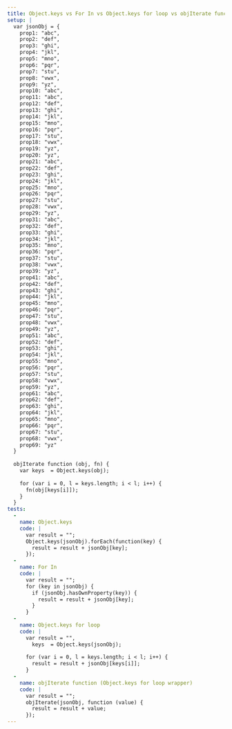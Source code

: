 ```yaml
---
title: Object.keys vs For In vs Object.keys for loop vs objIterate function (Object.keys for loop wrapper)
setup: |
  var jsonObj = {
    prop1: "abc",
    prop2: "def",
    prop3: "ghi",
    prop4: "jkl",
    prop5: "mno",
    prop6: "pqr",
    prop7: "stu",
    prop8: "vwx",
    prop9: "yz",
    prop10: "abc",
    prop11: "abc",
    prop12: "def",
    prop13: "ghi",
    prop14: "jkl",
    prop15: "mno",
    prop16: "pqr",
    prop17: "stu",
    prop18: "vwx",
    prop19: "yz",
    prop20: "yz",
    prop21: "abc",
    prop22: "def",
    prop23: "ghi",
    prop24: "jkl",
    prop25: "mno",
    prop26: "pqr",
    prop27: "stu",
    prop28: "vwx",
    prop29: "yz",
    prop31: "abc",
    prop32: "def",
    prop33: "ghi",
    prop34: "jkl",
    prop35: "mno",
    prop36: "pqr",
    prop37: "stu",
    prop38: "vwx",
    prop39: "yz",
    prop41: "abc",
    prop42: "def",
    prop43: "ghi",
    prop44: "jkl",
    prop45: "mno",
    prop46: "pqr",
    prop47: "stu",
    prop48: "vwx",
    prop49: "yz",
    prop51: "abc",
    prop52: "def",
    prop53: "ghi",
    prop54: "jkl",
    prop55: "mno",
    prop56: "pqr",
    prop57: "stu",
    prop58: "vwx",
    prop59: "yz",
    prop61: "abc",
    prop62: "def",
    prop63: "ghi",
    prop64: "jkl",
    prop65: "mno",
    prop66: "pqr",
    prop67: "stu",
    prop68: "vwx",
    prop69: "yz"
  }
  
  objIterate function (obj, fn) {
    var keys  = Object.keys(obj);
  
    for (var i = 0, l = keys.length; i < l; i++) {
      fn(obj[keys[i]]);
    }
  }
tests:
  -
    name: Object.keys
    code: |
      var result = "";
      Object.keys(jsonObj).forEach(function(key) {
        result = result + jsonObj[key];
      });
  -
    name: For In
    code: |
      var result = "";
      for (key in jsonObj) {
        if (jsonObj.hasOwnProperty(key)) {
          result = result + jsonObj[key];
        }
      }
  -
    name: Object.keys for loop
    code: |
      var result = "",
        keys  = Object.keys(jsonObj);
      
      for (var i = 0, l = keys.length; i < l; i++) {
        result = result + jsonObj[keys[i]];
      }
  -
    name: objIterate function (Object.keys for loop wrapper)
    code: |
      var result = "";
      objIterate(jsonObj, function (value) {
        result = result + value;
      });
---
```



